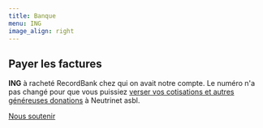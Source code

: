 ```yaml
---
title: Banque
menu: ING
image_align: right
---
```


## Payer les factures

**ING** à racheté RecordBank chez qui on avait notre compte. Le numéro n'a pas changé pour que vous puissiez [verser vos cotisations et autres généreuses donations](https://wiki.neutrinet.be/fr/administration/banks) à Neutrinet asbl.

[Nous soutenir](https://wiki.neutrinet.be/fr/administration/banks?classes=btn,btn-primary,btn-lg)